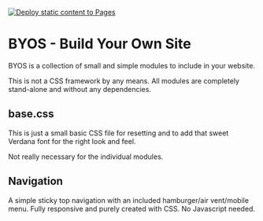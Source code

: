 [![Deploy static content to Pages](https://github.com/ReysWorld/byos/actions/workflows/static.yml/badge.svg?branch=main)](https://github.com/ReysWorld/byos/actions/workflows/static.yml)

# BYOS - Build Your Own Site
BYOS is a collection of small and simple modules to include in your website.

This is not a CSS framework by any means. All modules are completely stand-alone and without any dependencies.

## base.css
This is just a small basic CSS file for resetting and to add that sweet Verdana font for the right look and feel.

Not really necessary for the individual modules.

## Navigation
A simple sticky top navigation with an included hamburger/air vent/mobile menu. Fully responsive and purely created with CSS. No Javascript needed.
